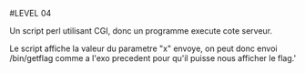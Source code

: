 #LEVEL 04

Un script perl utilisant CGI, donc un programme execute cote serveur.

Le script affiche la valeur du parametre "x" envoye,
on peut donc envoi /bin/getflag comme a l'exo precedent pour qu'il puisse nous
afficher le flag.'
